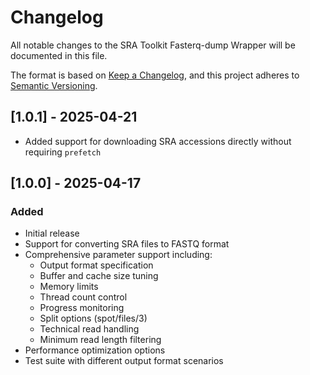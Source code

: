# Changelog

All notable changes to the SRA Toolkit Fasterq-dump Wrapper will be documented in this file.

The format is based on [Keep a Changelog](https://keepachangelog.com/en/1.0.0/),
and this project adheres to [Semantic Versioning](https://semver.org/spec/v2.0.0.html).


## [1.0.1] - 2025-04-21
 - Added support for downloading SRA accessions directly without requiring `prefetch`

## [1.0.0] - 2025-04-17
### Added
- Initial release
- Support for converting SRA files to FASTQ format
- Comprehensive parameter support including:
  - Output format specification
  - Buffer and cache size tuning
  - Memory limits
  - Thread count control
  - Progress monitoring
  - Split options (spot/files/3)
  - Technical read handling
  - Minimum read length filtering
- Performance optimization options
- Test suite with different output format scenarios 